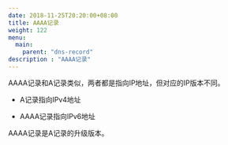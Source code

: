 ```yaml
---
date: 2018-11-25T20:20:00+08:00
title: AAAA记录
weight: 122
menu:
  main:
    parent: "dns-record"
description : "AAAA记录"
---
```


AAAA记录和A记录类似，两者都是指向IP地址，但对应的IP版本不同。

- A记录指向IPv4地址

- AAAA记录指向IPv6地址 

AAAA记录是A记录的升级版本。





